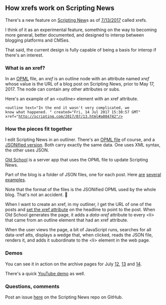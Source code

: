 ## How xrefs work on Scripting News

There's a new feature on <a href="http://scripting.com/">Scripting New</a>s as of <a href="http://scripting.com/2017/07/13.html#a033236">7/13/2017</a> called xrefs.

I think of it as an experimental feature, something on the way to becoming more general, better documented, and designed to interop between blogging platforms and CMSes. 

That said, the current design is fully capable of being a basis for interop if there's an interest.

### What is an xref?

In an <a href="http://dev.opml.org/spec2.html">OPML</a> file, an <i>xref</i> is an outline node with an attribute named <i>xref</i> whose value is the URL of a blog post on Scripting News, prior to May 17, 2017. The node can contain any other attributes or subs. 

Here's an example of an &lt;outline> element with an xref attribute.

<code>&lt;outline text="In the end it wasn't very complicated, we know what happened. " created="Fri, 14 Jul 2017 15:30:57 GMT" xref="http://scripting.com/2017/07/13.html#a084742"/></code>

### How the pieces fit together

I edit Scripting News in an outliner. There's an <a href="http://storage.littleoutliner.com/users/davewiner/electric/todo.opml">OPML file</a> of course, and a <a href="http://storage.littleoutliner.com/users/davewiner/electric/todo.json">JSONified version</a>. Both carry exactly the same data. One uses XML syntax, the other uses JSON.

<a href="https://duckduckgo.com/?q=site%3Ascripting.com+%22old+school%22&t=hq&ia=web">Old School</a> is a server app that uses the OPML file to update Scripting News. 

Part of the blog is a folder of JSON files, one for each post. Here <a href="http://scripting.com/items/2017/07/10/a104148.json">are</a> <a href="http://scripting.com/items/2017/07/13/a084742.json">several</a> <a href="http://scripting.com/items/2017/07/11/a094345.json">examples</a>.

Note that the format of the files is the JSONified OPML used by the whole blog. That's not an accident. :cop:

When I want to create an xref, in my outliner, I get the URL of one of the posts and <a href="http://scripting.com/images/2017/07/14/attsDialog.png">set the xref attribute</a> on the headline to point to the post. When Old School generates the page, it adds a <i>data-xref</i> attribute to every &lt;li> that came from an outline element that had an xref attribute. 

When the user views the page, a bit of JavaScript runs, searches for all data-xref atts, displays a wedge that, when clicked, reads the JSON file, renders it, and adds it subordinate to the &lt;li> element in the web page.  

### Demos

You can see it in action on the archive pages for July <a href="http://scripting.com/2017/07/12.html#a120607">12</a>, <a href="http://scripting.com/2017/07/13.html#a033236">13</a> and <a href="http://scripting.com/2017/07/14.html#a112705">14</a>.

There's a quick <a href="https://www.youtube.com/watch?v=TzzQgNapHX8">YouTube demo</a> as well.

### Questions, comments

Post an issue <a href="https://github.com/scripting/Scripting-News/issues">here</a> on the Scripting News repo on GitHub.

